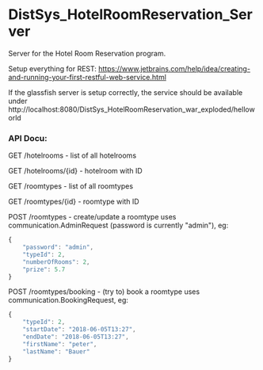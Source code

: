 # DistSys_HotelRoomReservation_Server
Server for the Hotel Room Reservation program.

Setup everything for REST:
https://www.jetbrains.com/help/idea/creating-and-running-your-first-restful-web-service.html

If the glassfish server is setup correctly, the service should be available under 
http://localhost:8080/DistSys_HotelRoomReservation_war_exploded/helloworld

### API Docu:

GET /hotelrooms         - list of all hotelrooms

GET /hotelrooms/{id}    - hotelroom with ID

GET /roomtypes          - list of all roomtypes

GET /roomtypes/{id}     - roomtype with ID

POST /roomtypes         - create/update a roomtype
                          uses communication.AdminRequest (password is currently "admin"), eg:

```javascript 
{
    "password": "admin",
    "typeId": 2,
    "numberOfRooms": 2,
    "prize": 5.7
}
```
                          
POST /roomtypes/booking - (try to) book a roomtype
                          uses communication.BookingRequest, eg:
  
```javascript
{
    "typeId": 2,
    "startDate": "2018-06-05T13:27",
    "endDate": "2018-06-05T13:27",
    "firstName": "peter",
    "lastName": "Bauer"
}
```
